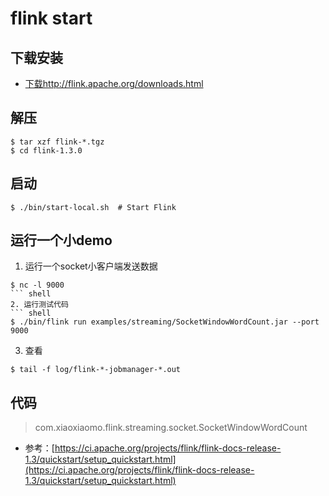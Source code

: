# flink start
## 下载安装
- [下载http://flink.apache.org/downloads.html](http://flink.apache.org/downloads.html)
## 解压
``` shell
$ tar xzf flink-*.tgz
$ cd flink-1.3.0
```
## 启动
``` shell
$ ./bin/start-local.sh  # Start Flink
```
## 运行一个小demo
1. 运行一个socket小客户端发送数据
```
$ nc -l 9000
``` shell
2. 运行测试代码
``` shell
$ ./bin/flink run examples/streaming/SocketWindowWordCount.jar --port 9000
```
3. 查看
``` shell
$ tail -f log/flink-*-jobmanager-*.out
```

## 代码
> com.xiaoxiaomo.flink.streaming.socket.SocketWindowWordCount

- 参考：[https://ci.apache.org/projects/flink/flink-docs-release-1.3/quickstart/setup_quickstart.html](https://ci.apache.org/projects/flink/flink-docs-release-1.3/quickstart/setup_quickstart.html)
